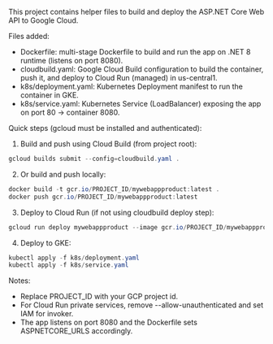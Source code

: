 This project contains helper files to build and deploy the ASP.NET Core Web API to Google Cloud.

Files added:
- Dockerfile: multi-stage Dockerfile to build and run the app on .NET 8 runtime (listens on port 8080).
- cloudbuild.yaml: Google Cloud Build configuration to build the container, push it, and deploy to Cloud Run (managed) in us-central1.
- k8s/deployment.yaml: Kubernetes Deployment manifest to run the container in GKE.
- k8s/service.yaml: Kubernetes Service (LoadBalancer) exposing the app on port 80 -> container 8080.

Quick steps (gcloud must be installed and authenticated):

1. Build and push using Cloud Build (from project root):

```powershell
gcloud builds submit --config=cloudbuild.yaml .
```

2. Or build and push locally:

```powershell
docker build -t gcr.io/PROJECT_ID/mywebappproduct:latest .
docker push gcr.io/PROJECT_ID/mywebappproduct:latest
```

3. Deploy to Cloud Run (if not using cloudbuild deploy step):

```powershell
gcloud run deploy mywebappproduct --image gcr.io/PROJECT_ID/mywebappproduct:latest --region us-central1 --platform managed --allow-unauthenticated
```

4. Deploy to GKE:

```powershell
kubectl apply -f k8s/deployment.yaml
kubectl apply -f k8s/service.yaml
```

Notes:
- Replace PROJECT_ID with your GCP project id.
- For Cloud Run private services, remove --allow-unauthenticated and set IAM for invoker.
- The app listens on port 8080 and the Dockerfile sets ASPNETCORE_URLS accordingly.
